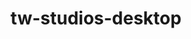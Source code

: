 ---
title: tw-studios-desktop
image: images/slides/tw-studios-desktop.jpg
width: 2500
height: 1406
---